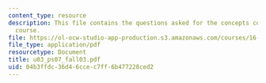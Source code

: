 ```yaml
---
content_type: resource
description: This file contains the questions asked for the concepts covered in the
  course.
file: https://ol-ocw-studio-app-production.s3.amazonaws.com/courses/16-01-unified-engineering-i-ii-iii-iv-fall-2005-spring-2006/04b3ffdc36d46ccec7ff6b477228ced2_u03_ps07_fall03.pdf
file_type: application/pdf
resourcetype: Document
title: u03_ps07_fall03.pdf
uid: 04b3ffdc-36d4-6cce-c7ff-6b477228ced2
---
```

